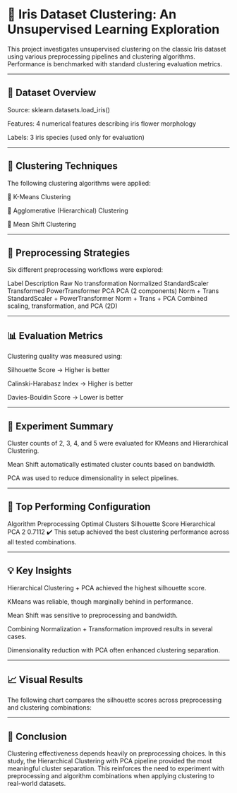 # 🌸 Iris Dataset Clustering: An Unsupervised Learning Exploration
This project investigates unsupervised clustering on the classic Iris dataset using various preprocessing pipelines and clustering algorithms. Performance is benchmarked with standard clustering evaluation metrics.

--- 

## 📂 Dataset Overview
Source: sklearn.datasets.load_iris()

Features: 4 numerical features describing iris flower morphology

Labels: 3 iris species (used only for evaluation)

---

## 🤖 Clustering Techniques
The following clustering algorithms were applied:

🔹 K-Means Clustering

🔹 Agglomerative (Hierarchical) Clustering

🔹 Mean Shift Clustering

---

## 🧪 Preprocessing Strategies
Six different preprocessing workflows were explored:


Label	Description
Raw	No transformation
Normalized	StandardScaler
Transformed	PowerTransformer
PCA	PCA (2 components)
Norm + Trans	StandardScaler + PowerTransformer
Norm + Trans + PCA	Combined scaling, transformation, and PCA (2D)

---

## 📊 Evaluation Metrics
Clustering quality was measured using:

Silhouette Score → Higher is better

Calinski-Harabasz Index → Higher is better

Davies-Bouldin Score → Lower is better

---

## 📌 Experiment Summary
Cluster counts of 2, 3, 4, and 5 were evaluated for KMeans and Hierarchical Clustering.

Mean Shift automatically estimated cluster counts based on bandwidth.

PCA was used to reduce dimensionality in select pipelines.

---

## 🏅 Top Performing Configuration

Algorithm	Preprocessing	Optimal Clusters	Silhouette Score
Hierarchical	PCA	2	0.7112
✔️ This setup achieved the best clustering performance across all tested combinations.

---

## 💡 Key Insights
Hierarchical Clustering + PCA achieved the highest silhouette score.

KMeans was reliable, though marginally behind in performance.

Mean Shift was sensitive to preprocessing and bandwidth.

Combining Normalization + Transformation improved results in several cases.

Dimensionality reduction with PCA often enhanced clustering separation.

---

## 📈 Visual Results
The following chart compares the silhouette scores across preprocessing and clustering combinations:

---

## 🧾 Conclusion
Clustering effectiveness depends heavily on preprocessing choices. In this study, the Hierarchical Clustering with PCA pipeline provided the most meaningful cluster separation. This reinforces the need to experiment with preprocessing and algorithm combinations when applying clustering to real-world datasets.